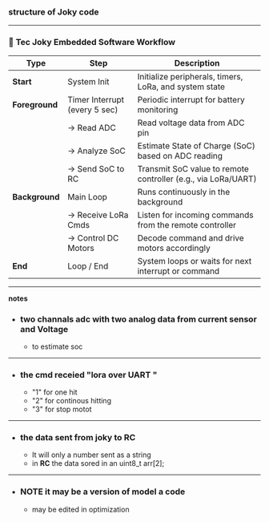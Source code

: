 ### structure of Joky code
---

### 🔧 **Tec Joky Embedded Software Workflow**

| **Type**       | **Step**                      | **Description**                                               |
| -------------- | ----------------------------- | ------------------------------------------------------------- |
| **Start**      | System Init                   | Initialize peripherals, timers, LoRa, and system state        |
| **Foreground** | Timer Interrupt (every 5 sec) | Periodic interrupt for battery monitoring                     |
|                | → Read ADC                    | Read voltage data from ADC pin                                |
|                | → Analyze SoC                 | Estimate State of Charge (SoC) based on ADC reading           |
|                | → Send SoC to RC              | Transmit SoC value to remote controller (e.g., via LoRa/UART) |
| **Background** | Main Loop                     | Runs continuously in the background                           |
|                | → Receive LoRa Cmds           | Listen for incoming commands from the remote controller       |
|                | → Control DC Motors           | Decode command and drive motors accordingly                   |
| **End**        | Loop / End                    | System loops or waits for next interrupt or command           |

---

**notes**

 - ### two channals adc with two analog data from current sensor and Voltage 
    - to estimate soc 
---
 - ### the cmd receied "lora over UART " 
    - "1" for one hit 
    - "2" for continous hitting 
    - "3" for stop motot 
---
 - ### the data sent from **joky** to **RC**
    - It will only a number sent as a string 
    - in **RC** the data sored in an uint8_t arr[2]; 
 ---

  - ### NOTE it may be a version of model a code 
     - may be edited in optimization 